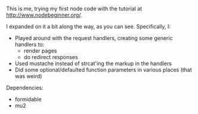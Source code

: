 This is me, trying my first node code with the tutorial at
http://www.nodebeginner.org/.

I expanded on it a bit along the way, as you can see. Specifically, I:

* Played around with the request handlers, creating some generic handlers to:
  * render pages
  * do redirect responses
* Used mustache instead of strcat'ing the markup in the handlers
* Did some optional/defaulted function parameters in various places (that was weird)

Dependencies:

* formidable
* mu2

